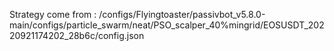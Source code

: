 Strategy come from : /configs/Flyingtoaster/passivbot_v5.8.0-main/configs/particle_swarm/neat/PSO_scalper_40%mingrid/EOSUSDT_20220921174202_28b6c/config.json